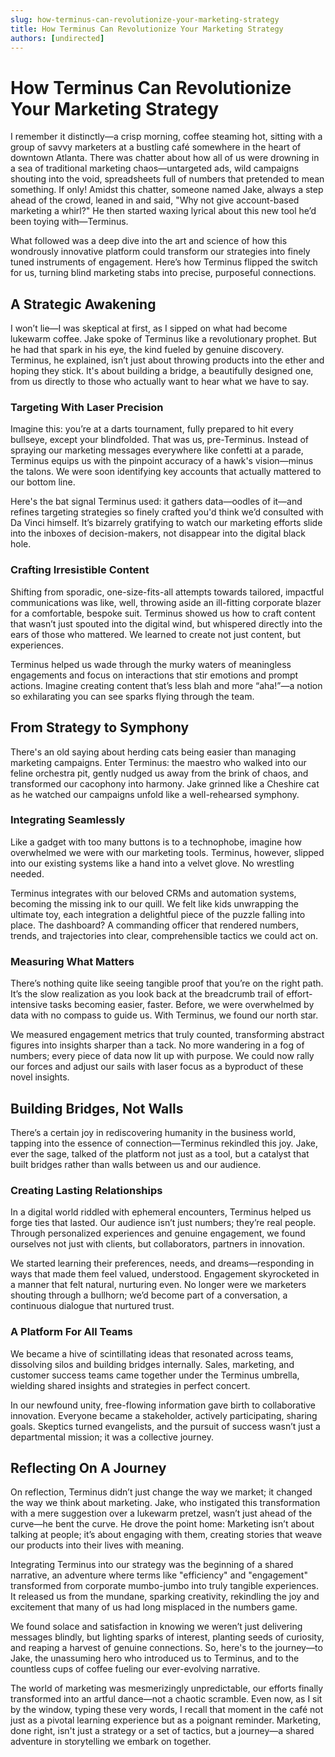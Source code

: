 ```yaml
---
slug: how-terminus-can-revolutionize-your-marketing-strategy
title: How Terminus Can Revolutionize Your Marketing Strategy
authors: [undirected]
---
```



# How Terminus Can Revolutionize Your Marketing Strategy

I remember it distinctly—a crisp morning, coffee steaming hot, sitting with a group of savvy marketers at a bustling café somewhere in the heart of downtown Atlanta. There was chatter about how all of us were drowning in a sea of traditional marketing chaos—untargeted ads, wild campaigns shouting into the void, spreadsheets full of numbers that pretended to mean something. If only! Amidst this chatter, someone named Jake, always a step ahead of the crowd, leaned in and said, "Why not give account-based marketing a whirl?" He then started waxing lyrical about this new tool he’d been toying with—Terminus. 

What followed was a deep dive into the art and science of how this wondrously innovative platform could transform our strategies into finely tuned instruments of engagement. Here’s how Terminus flipped the switch for us, turning blind marketing stabs into precise, purposeful connections.

## **A Strategic Awakening**

I won’t lie—I was skeptical at first, as I sipped on what had become lukewarm coffee. Jake spoke of Terminus like a revolutionary prophet. But he had that spark in his eye, the kind fueled by genuine discovery. Terminus, he explained, isn’t just about throwing products into the ether and hoping they stick. It's about building a bridge, a beautifully designed one, from us directly to those who actually want to hear what we have to say.

### **Targeting With Laser Precision**

Imagine this: you’re at a darts tournament, fully prepared to hit every bullseye, except your blindfolded. That was us, pre-Terminus. Instead of spraying our marketing messages everywhere like confetti at a parade, Terminus equips us with the pinpoint accuracy of a hawk's vision—minus the talons. We were soon identifying key accounts that actually mattered to our bottom line.

Here's the bat signal Terminus used: it gathers data—oodles of it—and refines targeting strategies so finely crafted you'd think we’d consulted with Da Vinci himself. It’s bizarrely gratifying to watch our marketing efforts slide into the inboxes of decision-makers, not disappear into the digital black hole.

### **Crafting Irresistible Content**

Shifting from sporadic, one-size-fits-all attempts towards tailored, impactful communications was like, well, throwing aside an ill-fitting corporate blazer for a comfortable, bespoke suit. Terminus showed us how to craft content that wasn’t just spouted into the digital wind, but whispered directly into the ears of those who mattered. We learned to create not just content, but experiences.

Terminus helped us wade through the murky waters of meaningless engagements and focus on interactions that stir emotions and prompt actions. Imagine creating content that’s less blah and more “aha!”—a notion so exhilarating you can see sparks flying through the team.

## **From Strategy to Symphony**

There's an old saying about herding cats being easier than managing marketing campaigns. Enter Terminus: the maestro who walked into our feline orchestra pit, gently nudged us away from the brink of chaos, and transformed our cacophony into harmony. Jake grinned like a Cheshire cat as he watched our campaigns unfold like a well-rehearsed symphony.

### **Integrating Seamlessly**

Like a gadget with too many buttons is to a technophobe, imagine how overwhelmed we were with our marketing tools. Terminus, however, slipped into our existing systems like a hand into a velvet glove. No wrestling needed.

Terminus integrates with our beloved CRMs and automation systems, becoming the missing ink to our quill. We felt like kids unwrapping the ultimate toy, each integration a delightful piece of the puzzle falling into place. The dashboard? A commanding officer that rendered numbers, trends, and trajectories into clear, comprehensible tactics we could act on.

### **Measuring What Matters**

There’s nothing quite like seeing tangible proof that you’re on the right path. It’s the slow realization as you look back at the breadcrumb trail of effort-intensive tasks becoming easier, faster. Before, we were overwhelmed by data with no compass to guide us. With Terminus, we found our north star.

We measured engagement metrics that truly counted, transforming abstract figures into insights sharper than a tack. No more wandering in a fog of numbers; every piece of data now lit up with purpose. We could now rally our forces and adjust our sails with laser focus as a byproduct of these novel insights.

## **Building Bridges, Not Walls**

There’s a certain joy in rediscovering humanity in the business world, tapping into the essence of connection—Terminus rekindled this joy. Jake, ever the sage, talked of the platform not just as a tool, but a catalyst that built bridges rather than walls between us and our audience. 

### **Creating Lasting Relationships**

In a digital world riddled with ephemeral encounters, Terminus helped us forge ties that lasted. Our audience isn’t just numbers; they’re real people. Through personalized experiences and genuine engagement, we found ourselves not just with clients, but collaborators, partners in innovation. 

We started learning their preferences, needs, and dreams—responding in ways that made them feel valued, understood. Engagement skyrocketed in a manner that felt natural, nurturing even. No longer were we marketers shouting through a bullhorn; we’d become part of a conversation, a continuous dialogue that nurtured trust.

### **A Platform For All Teams**

We became a hive of scintillating ideas that resonated across teams, dissolving silos and building bridges internally. Sales, marketing, and customer success teams came together under the Terminus umbrella, wielding shared insights and strategies in perfect concert.  

In our newfound unity, free-flowing information gave birth to collaborative innovation. Everyone became a stakeholder, actively participating, sharing goals. Skeptics turned evangelists, and the pursuit of success wasn’t just a departmental mission; it was a collective journey.

## **Reflecting On A Journey**

On reflection, Terminus didn’t just change the way we market; it changed the way we think about marketing. Jake, who instigated this transformation with a mere suggestion over a lukewarm pretzel, wasn’t just ahead of the curve—he bent the curve. He drove the point home: Marketing isn’t about talking at people; it’s about engaging with them, creating stories that weave our products into their lives with meaning.

Integrating Terminus into our strategy was the beginning of a shared narrative, an adventure where terms like "efficiency" and "engagement" transformed from corporate mumbo-jumbo into truly tangible experiences. It released us from the mundane, sparking creativity, rekindling the joy and excitement that many of us had long misplaced in the numbers game.

We found solace and satisfaction in knowing we weren’t just delivering messages blindly, but lighting sparks of interest, planting seeds of curiosity, and reaping a harvest of genuine connections. So, here's to the journey—to Jake, the unassuming hero who introduced us to Terminus, and to the countless cups of coffee fueling our ever-evolving narrative.

The world of marketing was mesmerizingly unpredictable, our efforts finally transformed into an artful dance—not a chaotic scramble. Even now, as I sit by the window, typing these very words, I recall that moment in the café not just as a pivotal learning experience but as a poignant reminder. Marketing, done right, isn't just a strategy or a set of tactics, but a journey—a shared adventure in storytelling we embark on together.